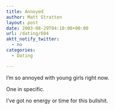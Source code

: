 ```yaml
---
title: Annoyed
author: Matt Stratton
layout: post
date: 2003-08-29T04:10:00+00:00
url: /dating/604
aktt_notify_twitter:
  - no
categories:
  - Dating

---
```

I&#8217;m so annoyed with young girls right now.

One in specific.

I&#8217;ve got no energy or time for this bullshit.